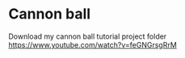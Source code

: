 # Cannon ball
Download my cannon ball tutorial project folder
https://www.youtube.com/watch?v=feGNGrsgRrM
